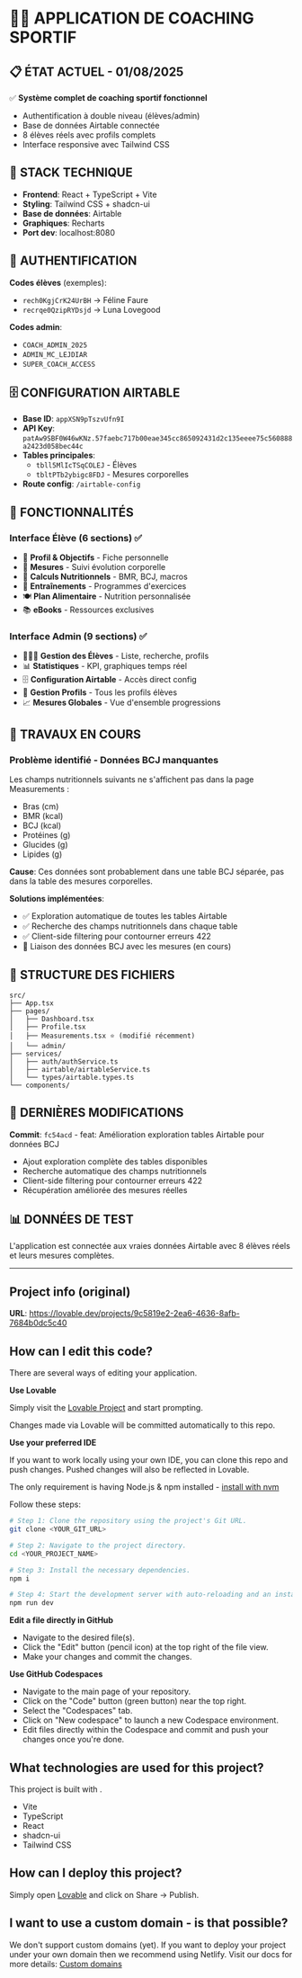 # 🏋️‍♂️ APPLICATION DE COACHING SPORTIF

## 📋 ÉTAT ACTUEL - 01/08/2025

✅ **Système complet de coaching sportif fonctionnel**
- Authentification à double niveau (élèves/admin)
- Base de données Airtable connectée
- 8 élèves réels avec profils complets
- Interface responsive avec Tailwind CSS

## 🔧 STACK TECHNIQUE

- **Frontend**: React + TypeScript + Vite
- **Styling**: Tailwind CSS + shadcn-ui
- **Base de données**: Airtable
- **Graphiques**: Recharts
- **Port dev**: localhost:8080

## 🔐 AUTHENTIFICATION

**Codes élèves** (exemples):
- `rech0KgjCrK24UrBH` → Féline Faure
- `recrqe0QzipRYDsjd` → Luna Lovegood

**Codes admin**:
- `COACH_ADMIN_2025`
- `ADMIN_MC_LEJDIAR`
- `SUPER_COACH_ACCESS`

## 🗄️ CONFIGURATION AIRTABLE

- **Base ID**: `appXSN9pTszvUfn9I`
- **API Key**: `patAw9SBF0W46wKNz.57faebc717b00eae345cc865092431d2c135eeee75c560888a2423d058bec44c`
- **Tables principales**:
  - `tbll5MlIcTSqCOLEJ` - Élèves
  - `tbltPTb2ybigc8FDJ` - Mesures corporelles
- **Route config**: `/airtable-config`

## 🎯 FONCTIONNALITÉS

### Interface Élève (6 sections) ✅
- 👤 **Profil & Objectifs** - Fiche personnelle
- 📏 **Mesures** - Suivi évolution corporelle
- 🧮 **Calculs Nutritionnels** - BMR, BCJ, macros
- 💪 **Entraînements** - Programmes d'exercices
- 🍽️ **Plan Alimentaire** - Nutrition personnalisée
- 📚 **eBooks** - Ressources exclusives

### Interface Admin (9 sections) ✅
- 🧑‍🤝‍🧑 **Gestion des Élèves** - Liste, recherche, profils
- 📊 **Statistiques** - KPI, graphiques temps réel
- 🗄️ **Configuration Airtable** - Accès direct config
- 👥 **Gestion Profils** - Tous les profils élèves
- 📈 **Mesures Globales** - Vue d'ensemble progressions

## 🚧 TRAVAUX EN COURS

### Problème identifié - Données BCJ manquantes
Les champs nutritionnels suivants ne s'affichent pas dans la page Measurements :
- Bras (cm)
- BMR (kcal)
- BCJ (kcal)
- Protéines (g)
- Glucides (g) 
- Lipides (g)

**Cause**: Ces données sont probablement dans une table BCJ séparée, pas dans la table des mesures corporelles.

**Solutions implémentées**:
- ✅ Exploration automatique de toutes les tables Airtable
- ✅ Recherche des champs nutritionnels dans chaque table
- ✅ Client-side filtering pour contourner erreurs 422
- 🔄 Liaison des données BCJ avec les mesures (en cours)

## 📁 STRUCTURE DES FICHIERS

```
src/
├── App.tsx
├── pages/
│   ├── Dashboard.tsx
│   ├── Profile.tsx
│   ├── Measurements.tsx ⭐ (modifié récemment)
│   └── admin/
├── services/
│   ├── auth/authService.ts
│   ├── airtable/airtableService.ts
│   └── types/airtable.types.ts
└── components/
```

## 🤖 DERNIÈRES MODIFICATIONS

**Commit**: `fc54acd` - feat: Amélioration exploration tables Airtable pour données BCJ
- Ajout exploration complète des tables disponibles
- Recherche automatique des champs nutritionnels
- Client-side filtering pour contourner erreurs 422
- Récupération améliorée des mesures réelles

## 📊 DONNÉES DE TEST

L'application est connectée aux vraies données Airtable avec 8 élèves réels et leurs mesures complètes.

---

## Project info (original)

**URL**: https://lovable.dev/projects/9c5819e2-2ea6-4636-8afb-7684b0dc5c40

## How can I edit this code?

There are several ways of editing your application.

**Use Lovable**

Simply visit the [Lovable Project](https://lovable.dev/projects/9c5819e2-2ea6-4636-8afb-7684b0dc5c40) and start prompting.

Changes made via Lovable will be committed automatically to this repo.

**Use your preferred IDE**

If you want to work locally using your own IDE, you can clone this repo and push changes. Pushed changes will also be reflected in Lovable.

The only requirement is having Node.js & npm installed - [install with nvm](https://github.com/nvm-sh/nvm#installing-and-updating)

Follow these steps:

```sh
# Step 1: Clone the repository using the project's Git URL.
git clone <YOUR_GIT_URL>

# Step 2: Navigate to the project directory.
cd <YOUR_PROJECT_NAME>

# Step 3: Install the necessary dependencies.
npm i

# Step 4: Start the development server with auto-reloading and an instant preview.
npm run dev
```

**Edit a file directly in GitHub**

- Navigate to the desired file(s).
- Click the "Edit" button (pencil icon) at the top right of the file view.
- Make your changes and commit the changes.

**Use GitHub Codespaces**

- Navigate to the main page of your repository.
- Click on the "Code" button (green button) near the top right.
- Select the "Codespaces" tab.
- Click on "New codespace" to launch a new Codespace environment.
- Edit files directly within the Codespace and commit and push your changes once you're done.

## What technologies are used for this project?

This project is built with .

- Vite
- TypeScript
- React
- shadcn-ui
- Tailwind CSS

## How can I deploy this project?

Simply open [Lovable](https://lovable.dev/projects/9c5819e2-2ea6-4636-8afb-7684b0dc5c40) and click on Share -> Publish.

## I want to use a custom domain - is that possible?

We don't support custom domains (yet). If you want to deploy your project under your own domain then we recommend using Netlify. Visit our docs for more details: [Custom domains](https://docs.lovable.dev/tips-tricks/custom-domain/)

